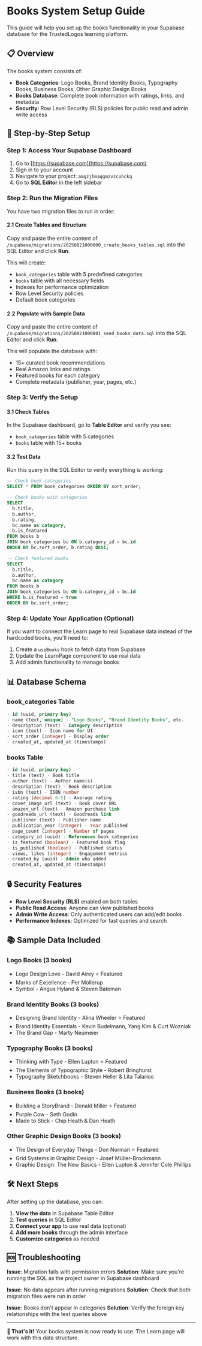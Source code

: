 # Books System Setup Guide

This guide will help you set up the books functionality in your Supabase database for the TrustedLogos learning platform.

## 📋 Overview

The books system consists of:
- **Book Categories**: Logo Books, Brand Identity Books, Typography Books, Business Books, Other Graphic Design Books
- **Books Database**: Complete book information with ratings, links, and metadata
- **Security**: Row Level Security (RLS) policies for public read and admin write access

## 🚀 Step-by-Step Setup

### Step 1: Access Your Supabase Dashboard

1. Go to [https://supabase.com](https://supabase.com)
2. Sign in to your account
3. Navigate to your project: `amgzjhmaggmzvzcuhckq`
4. Go to **SQL Editor** in the left sidebar

### Step 2: Run the Migration Files

You have two migration files to run in order:

#### 2.1 Create Tables and Structure
Copy and paste the entire content of `/supabase/migrations/20250821000000_create_books_tables.sql` into the SQL Editor and click **Run**.

This will create:
- `book_categories` table with 5 predefined categories
- `books` table with all necessary fields
- Indexes for performance optimization
- Row Level Security policies
- Default book categories

#### 2.2 Populate with Sample Data
Copy and paste the entire content of `/supabase/migrations/20250821000001_seed_books_data.sql` into the SQL Editor and click **Run**.

This will populate the database with:
- 15+ curated book recommendations
- Real Amazon links and ratings
- Featured books for each category
- Complete metadata (publisher, year, pages, etc.)

### Step 3: Verify the Setup

#### 3.1 Check Tables
In the Supabase dashboard, go to **Table Editor** and verify you see:
- `book_categories` table with 5 categories
- `books` table with 15+ books

#### 3.2 Test Data
Run this query in the SQL Editor to verify everything is working:

```sql
-- Check book categories
SELECT * FROM book_categories ORDER BY sort_order;

-- Check books with categories
SELECT 
  b.title,
  b.author,
  b.rating,
  bc.name as category,
  b.is_featured
FROM books b
JOIN book_categories bc ON b.category_id = bc.id
ORDER BY bc.sort_order, b.rating DESC;

-- Check featured books
SELECT 
  b.title,
  b.author,
  bc.name as category
FROM books b
JOIN book_categories bc ON b.category_id = bc.id
WHERE b.is_featured = true
ORDER BY bc.sort_order;
```

### Step 4: Update Your Application (Optional)

If you want to connect the Learn page to real Supabase data instead of the hardcoded books, you'll need to:

1. Create a `useBooks` hook to fetch data from Supabase
2. Update the LearnPage component to use real data
3. Add admin functionality to manage books

## 📊 Database Schema

### book_categories Table
```sql
- id (uuid, primary key)
- name (text, unique) - "Logo Books", "Brand Identity Books", etc.
- description (text) - Category description
- icon (text) - Icon name for UI
- sort_order (integer) - Display order
- created_at, updated_at (timestamps)
```

### books Table
```sql
- id (uuid, primary key)
- title (text) - Book title
- author (text) - Author name(s)
- description (text) - Book description
- isbn (text) - ISBN number
- rating (decimal 0-5) - Average rating
- cover_image_url (text) - Book cover URL
- amazon_url (text) - Amazon purchase link
- goodreads_url (text) - Goodreads link
- publisher (text) - Publisher name
- publication_year (integer) - Year published
- page_count (integer) - Number of pages
- category_id (uuid) - References book_categories
- is_featured (boolean) - Featured book flag
- is_published (boolean) - Published status
- views, likes (integer) - Engagement metrics
- created_by (uuid) - Admin who added
- created_at, updated_at (timestamps)
```

## 🔒 Security Features

- **Row Level Security (RLS)** enabled on both tables
- **Public Read Access**: Anyone can view published books
- **Admin Write Access**: Only authenticated users can add/edit books
- **Performance Indexes**: Optimized for fast queries and search

## 📚 Sample Data Included

### Logo Books (3 books)
- Logo Design Love - David Airey ⭐ Featured
- Marks of Excellence - Per Mollerup  
- Symbol - Angus Hyland & Steven Bateman

### Brand Identity Books (3 books)
- Designing Brand Identity - Alina Wheeler ⭐ Featured
- Brand Identity Essentials - Kevin Budelmann, Yang Kim & Curt Wozniak
- The Brand Gap - Marty Neumeier

### Typography Books (3 books)
- Thinking with Type - Ellen Lupton ⭐ Featured
- The Elements of Typographic Style - Robert Bringhurst
- Typography Sketchbooks - Steven Heller & Lita Talarico

### Business Books (3 books)
- Building a StoryBrand - Donald Miller ⭐ Featured
- Purple Cow - Seth Godin
- Made to Stick - Chip Heath & Dan Heath

### Other Graphic Design Books (3 books)
- The Design of Everyday Things - Don Norman ⭐ Featured
- Grid Systems in Graphic Design - Josef Müller-Brockmann
- Graphic Design: The New Basics - Ellen Lupton & Jennifer Cole Phillips

## 🛠️ Next Steps

After setting up the database, you can:

1. **View the data** in Supabase Table Editor
2. **Test queries** in SQL Editor
3. **Connect your app** to use real data (optional)
4. **Add more books** through the admin interface
5. **Customize categories** as needed

## 🆘 Troubleshooting

**Issue**: Migration fails with permission errors
**Solution**: Make sure you're running the SQL as the project owner in Supabase dashboard

**Issue**: No data appears after running migrations
**Solution**: Check that both migration files were run in order

**Issue**: Books don't appear in categories
**Solution**: Verify the foreign key relationships with the test queries above

---

**🎉 That's it!** Your books system is now ready to use. The Learn page will work with this data structure.